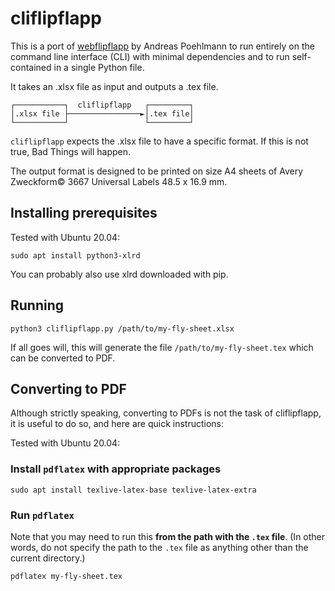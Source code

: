 # cliflipflapp

This is a port of [webflipflapp](https://github.com/ap--/webflipflapp) by
Andreas Poehlmann to run entirely on the command line interface (CLI) with
minimal dependencies and to run self-contained in a single Python file.

It takes an .xlsx file as input and outputs a .tex file.

```
┌───────────┐  cliflipflapp   ┌─────────┐
│.xlsx file ├────────────────►│.tex file│
└───────────┘                 └─────────┘
```

`cliflipflapp` expects the .xlsx file to have a specific format. If this is not
true, Bad Things will happen.

The output format is designed to be printed on size A4 sheets of Avery
Zweckform© 3667 Universal Labels 48.5 x 16.9 mm.

## Installing prerequisites

Tested with Ubuntu 20.04:

```
sudo apt install python3-xlrd
```

You can probably also use xlrd downloaded with pip.

## Running

```
python3 cliflipflapp.py /path/to/my-fly-sheet.xlsx
```

If all goes will, this will generate the file `/path/to/my-fly-sheet.tex` which
can be converted to PDF.

## Converting to PDF

Although strictly speaking, converting to PDFs is not the task of cliflipflapp,
it is useful to do so, and here are quick instructions:

Tested with Ubuntu 20.04:

### Install `pdflatex` with appropriate packages

```
sudo apt install texlive-latex-base texlive-latex-extra
```

### Run `pdflatex`

Note that you may need to run this **from the path with the `.tex` file**. (In other words, do not specify the path to the `.tex` file as anything other than the current directory.)

```
pdflatex my-fly-sheet.tex
```
